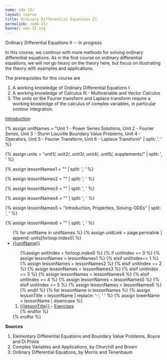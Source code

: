 ```yaml
---
name: ode-II/
layout: course
title: Ordinary Differential Equations II
permalink: /ode-II/
banner: ode-II.svg
---
```


Ordinary Differential Equations II -- In progress

In this course, we continue with more methods for solving ordinary differential equations. As in the first course on ordinary differential equations, we will not go heavy on the theory here, but focus on illustrating the theory with examples and applications. 

The prerequisites for this course are 
1. A working knowledge of Ordinary Differential Equations I
2. A working knowledge of Calculus III - Multivariable and Vector Calculus
3. The units on the Fourier transform and Laplace transform require a working knowledge of the calculus of complex variables, in particular contour integration. 

<a class="page-link" href="/calculus-III/introduction"> Introduction </a>

{% assign unitNames = "Unit 1 - Power Series Solutions, Unit 2 - Fourier Series, Unit 3 - Sturm Liouville Boundary Value Problems, Unit 4 - Operators, Unit 5 - Fourier Transform, Unit 6 - Laplace Transform" | split: ', ' %}

{% assign units = "unit1/, unit2/, unit3/, unit4/, unit5/, supplements/" | split: ', ' %}

{% assign lessonNames1 = "" | split: ', ' %}

{% assign lessonNames2 = "" | split: ', ' %}

{% assign lessonNames3 = "" | split: ', ' %}

{% assign lessonNames4 = "" | split: ', ' %}

{% assign lessonNames5 = "Introduction, Properties, Solving-ODEs" | split: ', ' %}

{% assign lessonNames6 = "" | split: ', ' %}

<ul>
{% for unitName in unitNames %}
{% assign unitLink = page.permalink | append: units[forloop.index0] %}
<li>  <a class="page-link" href="{{unitLink}}"> {{unitName}} </a> </li>
<ol> {%assign unitIndex = forloop.index0 %}
{% if unitIndex == 0 %} {% assign lessonNames = lessonNames1 %}
{% elsif unitIndex== 1 %}  {% assign lessonNames = lessonNames2 %}
{% elsif unitIndex == 2 %}  {% assign lessonNames = lessonNames3 %}
{% elsif unitIndex == 3 %}  {% assign lessonNames = lessonNames4 %}
{% elsif unitIndex == 4 %}  {% assign lessonNames = lessonNames5 %}
{% elsif unitIndex == 5 %}  {% assign lessonNames = lessonNames6 %}
{% endif %}
{% for lessonName in lessonNames %}
{% assign lessonTitle = lessonName | replace:  '-', ' ' %}
{% assign lowerName = lessonName | downcase %}
<li> <a class = "page-link" href = "{{ lowerName | prepend: units[unitIndex] | prepend: current_page.permalink }}"> {{lessonTitle}} </a> - <a class = "page-link" href = "{{ lowerName | prepend: units[unitIndex] | prepend: current_page.permalink | append: "-exercises" }}"> Exercises </a> </li>
{% endfor %}
</ol>
{% endfor %}
</ul>

**Sources**

1. Elementary Differential Equations and Boundary Value Problems, Boyce and Di Prima
2. Complex Variables and Applications, by Churchill and Brown
3. Ordinary Differential Equations, by Morris and Tenenbaum
